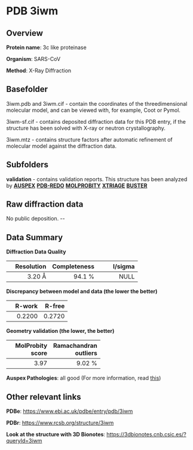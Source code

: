 # PDB 3iwm

## Overview

**Protein name**: 3c like proteinase

**Organism**: SARS-CoV

**Method**: X-Ray Diffraction

## Basefolder

3iwm.pdb and 3iwm.cif - contain the coordinates of the threedimensional molecular model, and can be viewed with, for example, Coot or Pymol.

3iwm-sf.cif - contains deposited diffraction data for this PDB entry, if the structure has been solved with X-ray or neutron crystallography.

3iwm.mtz - contains structure factors after automatic refinement of molecular model against the diffraction data.

## Subfolders





**validation** - contains validation reports. This structure has been analyzed by [**AUSPEX**](https://github.com/thorn-lab/coronavirus_structural_task_force/tree/master/pdb/3c_like_proteinase/SARS-CoV/3iwm/validation/auspex) [**PDB-REDO**](https://github.com/thorn-lab/coronavirus_structural_task_force/tree/master/pdb/3c_like_proteinase/SARS-CoV/3iwm/validation/pdb-redo) [**MOLPROBITY**](https://github.com/thorn-lab/coronavirus_structural_task_force/tree/master/pdb/3c_like_proteinase/SARS-CoV/3iwm/validation/molprobity) [**XTRIAGE**](https://github.com/thorn-lab/coronavirus_structural_task_force/blob/master/pdb/3c_like_proteinase/SARS-CoV/3iwm/validation/Xtriage_output.log) [**BUSTER**](https://www.globalphasing.com/buster/wiki/index.cgi?Covid19Pdb3IWM)

## Raw diffraction data

No public deposition. --<br> 

## Data Summary
**Diffraction Data Quality**

|   | Resolution | Completeness| I/sigma |
|---|-------------:|----------------:|--------------:|
|   |3.20 Å|94.1  %|<img width=50/>NULL |

**Discrepancy between model and data (the lower the better)**

|   | **R-work**| **R-free**   
|---|-------------:|----------------:|           
||  0.2200|  0.2720|

**Geometry validation (the lower, the better)**

|   |**MolProbity<br>score**| **Ramachandran<br>outliers** 
|---|-------------:|----------------:|
||  3.97|  9.02 %|

**Auspex Pathologies**: all good (For more information, read [this](https://github.com/thorn-lab/coronavirus_structural_task_force/blob/master/pdb/3c_like_proteinase/SARS-CoV/3iwm/validation/auspex/3iwm_auspex_comments.txt))

 



## Other relevant links 
**PDBe**:  https://www.ebi.ac.uk/pdbe/entry/pdb/3iwm
 
**PDBr**: https://www.rcsb.org/structure/3iwm 

**Look at the structure with 3D Bionotes**: https://3dbionotes.cnb.csic.es/?queryId=3iwm

